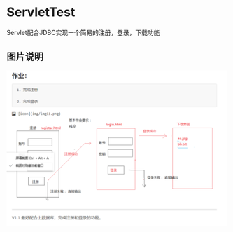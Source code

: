 # ServletTest
Servlet配合JDBC实现一个简易的注册，登录，下载功能

## 图片说明
![image](https://github.com/yangchaoy259189888/ServletTest/blob/master/pic.png)
